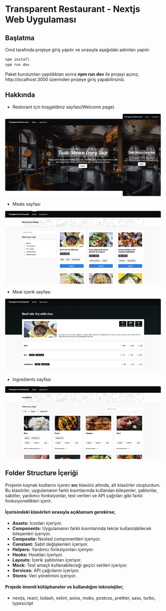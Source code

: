 # Transparent Restaurant - Nextjs Web Uygulaması

## Başlatma
Cmd tarafında projeye giriş yapılır ve sırasıyla aşağıdaki adımları yapılır.

```bash
npm install
npm run dev
```

Paket kurulumları yapıldıktan sonra **npm run dev** ile projeyi açınız, http://localhost:3000 üzerinden projeye giriş yapabilirsiniz.

## Hakkında
- Restorant için hoşgeldiniz sayfası(Welcome page).

![](public/mockups/welcome-page.png)

- Meals sayfası

![](public/mockups/meals-page.png)

- Meal içerik sayfası

![](public/mockups/meals-id-page.png)

- Ingredients sayfası

![](public/mockups/ingredients-page.png)


## Folder Structure İçeriği

Projenin kaynak kodlarını içeren **src** klasörü altında, alt klasörler oluşturdum. Bu klasörler, uygulamanın farklı kısımlarında kullanılan bileşenler, şablonlar, sabitler, yardımcı fonksiyonlar, test verileri ve API çağrıları gibi farklı fonksiyonellikleri içerir.

#### İçerisindeki klasörleri sırasıyla açıklamam gerekirse;
- **Assets:** İconları içeriyor.
- **Components:** Uygulamanın farklı kısımlarında tekrar kullanılabilecek bileşenleri içeriyor.
- **Composite:** Nested componentleri içeriyor.
- **Constant:** Sabit değişkenleri içeriyor.
- **Helpers:** Yardımcı fonksiyonları içeriyor.
- **Hooks:** Hookları içeriyor.
- **Layouts:** İçerik şablonları içeriyor.
- **Mock:** Test amaçlı kullanabileceği geçici verileri içeriyor.
- **Services:** API çağrılarını içeriyor.
- **Stores:** Veri yönetimini içeriyor.

#### Projede önemli kütüphaneler ve kullandığım teknolojiler;
- nextjs, react, lodash, eslint, axios, mobx, postcss, prettier, sass, turbo, typescript
